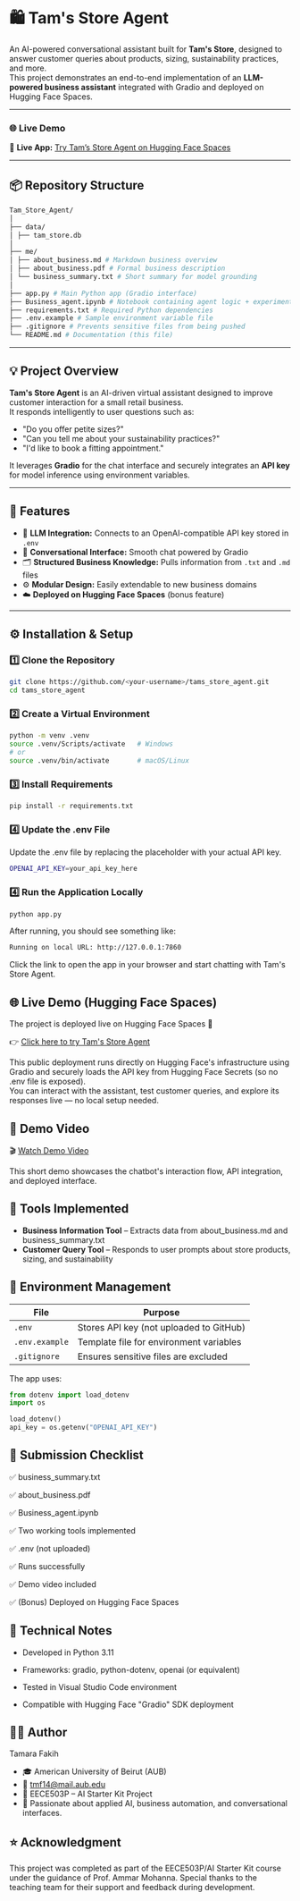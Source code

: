 # 🛍️ Tam's Store Agent

An AI-powered conversational assistant built for **Tam's Store**, designed to answer customer queries about products, sizing, sustainability practices, and more.  
This project demonstrates an end-to-end implementation of an **LLM-powered business assistant** integrated with Gradio and deployed on Hugging Face Spaces.

---

### 🌐 Live Demo

🚀 **Live App:** [Try Tam’s Store Agent on Hugging Face Spaces](https://tamarafakih-tams-store-agent.hf.space/)  

---

## 📦 Repository Structure
```bash
Tam_Store_Agent/
│
├── data/
│ ├── tam_store.db
│
├── me/
│ ├── about_business.md # Markdown business overview
│ ├── about_business.pdf # Formal business description
│ └── business_summary.txt # Short summary for model grounding
│
├── app.py # Main Python app (Gradio interface)
├── Business_agent.ipynb # Notebook containing agent logic + experiments
├── requirements.txt # Required Python dependencies
├── .env.example # Sample environment variable file
├── .gitignore # Prevents sensitive files from being pushed
└── README.md # Documentation (this file)
```

---

## 💡 Project Overview

**Tam's Store Agent** is an AI-driven virtual assistant designed to improve customer interaction for a small retail business.  
It responds intelligently to user questions such as:
- "Do you offer petite sizes?"
- "Can you tell me about your sustainability practices?"
- "I'd like to book a fitting appointment."

It leverages **Gradio** for the chat interface and securely integrates an **API key** for model inference using environment variables.

---

## 🧰 Features

- 🧠 **LLM Integration:** Connects to an OpenAI-compatible API key stored in `.env`
- 💬 **Conversational Interface:** Smooth chat powered by Gradio
- 🗂️ **Structured Business Knowledge:** Pulls information from `.txt` and `.md` files
- ⚙️ **Modular Design:** Easily extendable to new business domains
- ☁️ **Deployed on Hugging Face Spaces** (bonus feature)

---

## ⚙️ Installation & Setup

### 1️⃣ Clone the Repository
```bash
git clone https://github.com/<your-username>/tams_store_agent.git
cd tams_store_agent
```
### 2️⃣ Create a Virtual Environment
```bash
python -m venv .venv
source .venv/Scripts/activate   # Windows
# or
source .venv/bin/activate       # macOS/Linux
```

### 3️⃣ Install Requirements
```bash
pip install -r requirements.txt
```

### 4️⃣ Update the .env File
Update the .env file by replacing the placeholder with your actual API key.
```bash
OPENAI_API_KEY=your_api_key_here
```

### 4️⃣ Run the Application Locally
```bash
python app.py
```
After running, you should see something like:
```bash
Running on local URL: http://127.0.0.1:7860
```
Click the link to open the app in your browser and start chatting with Tam's Store Agent.


## 🌐 Live Demo (Hugging Face Spaces)

The project is deployed live on Hugging Face Spaces 🎉

👉 [Click here to try Tam's Store Agent](https://tamarafakih-tams-store-agent.hf.space/)

This public deployment runs directly on Hugging Face's infrastructure using Gradio and securely loads the API key from Hugging Face Secrets (so no .env file is exposed).  
You can interact with the assistant, test customer queries, and explore its responses live — no local setup needed.

## 🎥 Demo Video

🎬 [Watch Demo Video](https://youtu.be/vTpARF3UPiA)

This short demo showcases the chatbot's interaction flow, API integration, and deployed interface.

## 🧩 Tools Implemented

- **Business Information Tool** – Extracts data from about_business.md and business_summary.txt
- **Customer Query Tool** – Responds to user prompts about store products, sizing, and sustainability

## 🔐 Environment Management

| File | Purpose |
|------|---------|
| `.env` | Stores API key (not uploaded to GitHub) |
| `.env.example` | Template file for environment variables |
| `.gitignore` | Ensures sensitive files are excluded |

The app uses:

```python
from dotenv import load_dotenv
import os

load_dotenv()
api_key = os.getenv("OPENAI_API_KEY")
```

## 🧾 Submission Checklist
✅ business_summary.txt

✅ about_business.pdf

✅ Business_agent.ipynb

✅ Two working tools implemented

✅ .env (not uploaded)

✅ Runs successfully

✅ Demo video included

✅ (Bonus) Deployed on Hugging Face Spaces

## 🧠 Technical Notes
- Developed in Python 3.11

- Frameworks: gradio, python-dotenv, openai (or equivalent)

- Tested in Visual Studio Code environment

- Compatible with Hugging Face "Gradio" SDK deployment

## 👩‍💻 Author
Tamara Fakih
- 🎓 American University of Beirut (AUB)
- 📧 tmf14@mail.aub.edu
- 💼 EECE503P – AI Starter Kit Project
- 💬 Passionate about applied AI, business automation, and conversational interfaces.

## ⭐ Acknowledgment
This project was completed as part of the EECE503P/AI Starter Kit course under the guidance of Prof. Ammar Mohanna.
Special thanks to the teaching team for their support and feedback during development.





